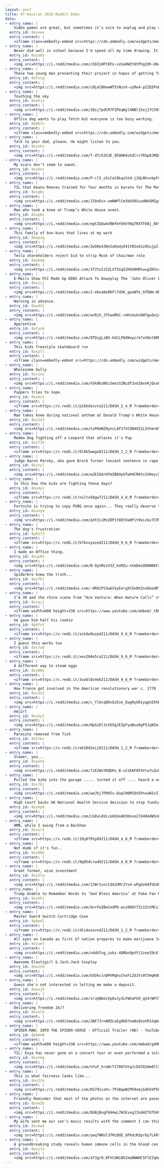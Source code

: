 ```yaml
---
layout: post
title: 07 Haziran 2018 Reddit Debe
data:
- entry_name: |
    Video games are great, but sometimes it's nice to unplug and play a game of Jenga with your cat
  entry_id: 8ouvwv
  entry_content: |
    <iframe class=embedly-embed src=https://cdn.embedly.com/widgets/media.html?src=https%3A%2F%2Fgfycat.com%2Fifr%2FOpenSillyDoe&url=https%3A%2F%2Fgfycat.com%2FOpenSillyDoe&image=https%3A%2F%2Fthumbs.gfycat.com%2FOpenSillyDoe-size_restricted.gif&key=2aa3c4d5f3de4f5b9120b660ad850dc9&type=text%2Fhtml&schema=gfycat width=272 height=480 scrolling=no frameborder=0 allowfullscreen></iframe>
- entry_name: |
    Never did well in school because I'd spend all my time drawing. It makes me happy that I now get paid to create work like this.
  entry_id: 8oza0a
  entry_content: |
    <img src=https://i.redditmedia.com/c5DZiHFtDFo-xzGaHW2YdtPhg19h-D64E6qMOiqMugg.jpg?s=eb6c8e86bfe7eb2a475b88b3a5f81d19 frameborder=0>
- entry_name: |
    These two young men presenting their project in hopes of getting funded. Now they are founders of the 6th most visited site in the World! Happy 13th anniversary Reddit.
  entry_id: 8otvsq
  entry_content: |
    <img src=https://i.redditmedia.com/cOLmlBHowWTStNzxX-uzRe4-pIZQ5PnB1pu1Gqzld4w.jpg?s=ed82e88f29ca21bd17957490207e68c9 frameborder=0>
- entry_name: |
    Touching the sky
  entry_id: 8ow5jo
  entry_content: |
    <img src=https://i.redditmedia.com/2Qsj7pdCR7FZPeqWyl4NBl15ej27C59V3QzuumwZvyI.jpg?s=7d5bdade842dac432585a17c1c19a8db frameborder=0>
- entry_name: |
    Office dog wants to play fetch but everyone is too busy working.
  entry_id: 8p0b7v
  entry_content: |
    <iframe class=embedly-embed src=https://cdn.embedly.com/widgets/media.html?src=https%3A%2F%2Fgfycat.com%2Fifr%2FMellowAnxiousIlladopsis&url=https%3A%2F%2Fgfycat.com%2Fmellowanxiousilladopsis&image=https%3A%2F%2Fthumbs.gfycat.com%2FMellowAnxiousIlladopsis-size_restricted.gif&key=522baf40bd3911e08d854040d3dc5c07&type=text%2Fhtml&schema=gfycat width=600 height=1067 scrolling=no frameborder=0 allowfullscreen></iframe>
- entry_name: |
    Talk to your dad, please. He might listen to you.
  entry_id: 8ovxhv
  entry_content: |
    <img src=https://i.redditmedia.com/T-dTz5353E_85QH04vSdCrc7RSp8JMQCiUP98p6qeOw.jpg?s=0b71622d1202dcc48a5de64790b2169f frameborder=0>
- entry_name: |
    My scars don't seem to sweat.
  entry_id: 8ox6nr
  entry_content: |
    <img src=https://i.redditmedia.com/P-cl5_oScCaC0kqzStd-j2QLNhvvkpFCxXdZd2Yq4R0.jpg?s=873227c0f6d653a409f1b2572f24039a frameborder=0>
- entry_name: |
    TIL that Keanu Reeves trained for four months in karate for The Matrix. Later, he learned over 200 martial arts moves for Matrix Reloaded. He also learned Judo and Jujitso for John Wick.
  entry_id: 8ouqbv
  entry_content: |
    <img src=https://i.redditmedia.com/JI8nDsx-umNWPlCm3bO5RSuudNXGMZgroIldmbevioo.jpg?s=d86d0c228d0486e0f26ad2ec5b623e0f frameborder=0>
- entry_name: |
    Man who took a knee at Trump’s White House event.
  entry_id: 8oupbi
  entry_content: |
    <img src=https://i.redditmedia.com/egtZG6wkd9WfmYbhhYNq7RXTF88j_BhYgG51G-u6xZQ.jpg?s=9f5aa45adf09c9314b783422e64d5062 frameborder=0>
- entry_name: |
    This family of bun-buns that lives at my work
  entry_id: 8owpuq
  entry_content: |
    <img src=https://i.redditmedia.com/ZwO8e4JWs5aKedyX41Y85ok2z8SujpIi_B5KnDMemRk.jpg?s=d066784bed532a481c7a693d6a9aca21 frameborder=0>
- entry_name: |
    Tesla shareholders reject bid to strip Musk of chairman role
  entry_id: 8owkmg
  entry_content: |
    <img src=https://i.redditmedia.com/3fZtoIJ2ZLXTSSqS3h6U0HRtwugZKhxrmeVdk4FfAIY.jpg?s=a1c6ce0d5fccac1362b186b3566deac3 frameborder=0>
- entry_name: |
    E-Mails Show FCC Made Up DDOS Attack To Downplay The 'John Oliver Effect'
  entry_id: 8ouijj
  entry_content: |
    <img src=https://i.redditmedia.com/2-ebsa6e06Fl7dVK_gazWfe_GfEWm-HbmhNdzmxYe38.jpg?s=ab067b8b168c96f9aabf9f9bc59a2be2 frameborder=0>
- entry_name: |
    Warning in advance.
  entry_id: 8owd3i
  entry_content: |
    <img src=https://i.redditmedia.com/wcRjX_JThaeRbC-rmhsUuGvDW7gwZwjAPCV1bwGBd2c.jpg?s=c8f655b6436944bd9069c8136e191c31 frameborder=0>
- entry_name: |
    Apprentice
  entry_id: 8otyo6
  entry_content: |
    <img src=https://i.redditmedia.com/8TDigLiBG-kGCLPAXWvpzrk7xVOelB0Nfep5ukCDFV4.jpg?s=d0d4a3e36e1a6ef3c7805c814ca6c014 frameborder=0>
- entry_name: |
    This kids freestyle skateboard run
  entry_id: 8oxpll
  entry_content: |
    <iframe class=embedly-embed src=https://cdn.embedly.com/widgets/media.html?src=https%3A%2F%2Fgfycat.com%2Fifr%2FSociableShyAbyssiniangroundhornbill&url=https%3A%2F%2Fgfycat.com%2FSociableShyAbyssiniangroundhornbill&image=https%3A%2F%2Fthumbs.gfycat.com%2FSociableShyAbyssiniangroundhornbill-size_restricted.gif&key=522baf40bd3911e08d854040d3dc5c07&type=text%2Fhtml&schema=gfycat width=600 height=600 scrolling=no frameborder=0 allowfullscreen></iframe>
- entry_name: |
    Wholesome bully
  entry_id: 8ov1ez
  entry_content: |
    <img src=https://i.redditmedia.com/VSkBEuNhi5mnzSZNLOT3xUZAxnKjQxxPgagQz1RplWE.jpg?s=aee00bbe3dfa04da921bad0a50fb3901 frameborder=0>
- entry_name: |
    Puppers tries to nope.
  entry_id: 8oxbix
  entry_content: |
    <iframe src=https://v.redd.it/p1bkdznvta211/DASH_2_4_M frameborder=0></iframe>
- entry_name: |
    Man takes knee during national anthem at Donald Trump's White House ceremony
  entry_id: 8ou1d3
  entry_content: |
    <img src=https://i.redditmedia.com/CxPKmNZ9yncL4PJ7VCON49I2L5thmrWlqSkYNW3FaQ0.jpg?s=eaae08791d0bd829e33a52673efd0248 frameborder=0>
- entry_name: |
    Momma Dog fighting off a Leopard that attacks it's Pup
  entry_id: 8ov73k
  entry_content: |
    <iframe src=https://v.redd.it/6l8k5wwgo8211/DASH_1_2_M frameborder=0></iframe>
- entry_name: |
    Judge Aaron Persky, who gave Brock Turner lenient sentence in rape case, recalled from office
  entry_id: 8oztyl
  entry_content: |
    <img src=https://i.redditmedia.com/w2EIGArH7mZBEHyUTwhHCR6YxIXHeycSOAM1Grp3q6k.jpg?s=9ff036cca6cb8c11694fdb4bbc9a5e7c frameborder=0>
- entry_name: |
    Is this how the kids are fighting these days?
  entry_id: 8oumyv
  entry_content: |
    <iframe src=https://v.redd.it/nultxk8gw7211/DASH_4_8_M frameborder=0></iframe>
- entry_name: |
    Fortnite is trying to copy PUBG once again... They really deserve to get sued...
  entry_id: 8ouxg4
  entry_content: |
    <img src=https://i.redditmedia.com/pXtIsiMzZ8P1t8EtOa8Pit9eizGv7C95kbwq1gxc-vk.png?s=7be3975acc7d5b7d37088b0d4cff76fd frameborder=0>
- entry_name: |
    The dog's frustration
  entry_id: 8p0173
  entry_content: |
    <iframe src=https://v.redd.it/k7bxxyozed211/DASH_9_6_M frameborder=0></iframe>
- entry_name: |
    I made an Office thing.
  entry_id: 8oup8o
  entry_content: |
    <img src=https://i.redditmedia.com/B-8ynMzzV3Z_koMZu-ntmDmiOD0WOKFzGSJ6NNo5OrM.jpg?s=ac105aef6c9668dfb790914eb2ab829b frameborder=0>
- entry_name: |
    Spiderbro knew the truth...
  entry_id: 8oyfbl
  entry_content: |
    <img src=https://i.redditmedia.com/-ORO1PS3wGSSyEergXCDx0hZnx6GodRTsqMKY3yHvyc.jpg?s=6d9294fab61d51d98f1523b8f6ee40c9 frameborder=0>
- entry_name: |
    I’m 30 and the rhino scene from “Ace Ventura: When Nature Calls” still makes me laugh until I cry.
  entry_id: 8ovqji
  entry_content: |
    <iframe width=600 height=338 src=https://www.youtube.com/embed/_tDUwNjw7ms?feature=oembed&enablejsapi=1 frameborder=0 allow=autoplay; encrypted-media allowfullscreen></iframe>
- entry_name: |
    he gave him half his cookie
  entry_id: 8p0fnt
  entry_content: |
    <iframe src=https://v.redd.it/aikdw9ozpd211/DASH_9_6_M frameborder=0></iframe>
- entry_name: |
    I guess this works too
  entry_id: 8ox7o8
  entry_content: |
    <iframe src=https://v.redd.it/xex204e5ra211/DASH_9_6_M frameborder=0></iframe>
- entry_name: |
    A different way to steam eggs
  entry_id: 8oy00e
  entry_content: |
    <iframe src=https://v.redd.it/3uobl0z4eb211/DASH_9_6_M frameborder=0></iframe>
- entry_name: |
    How France got involved in the American revolutionary war c. 1778
  entry_id: 8ou3n2
  entry_content: |
    <img src=https://i.redditmedia.com/c_YlAcqQ9vQiExe_EwgRyGRiyqpUZXhB0QF5rfxJUiU.jpg?s=a9b94978ec15bc68e28aa50165fbcd3b frameborder=0>
- entry_name: |
    me🚗irl
  entry_id: 8ouhyt
  entry_content: |
    <img src=https://i.redditmedia.com/HpGzDl3ztKXgJEZpFyaBso6gP5Jq8ImitdeJ2-lhLJU.png?s=78c344d063a7409bf1f89b57fa931c48 frameborder=0>
- entry_name: |
    Parasite removed from fish
  entry_id: 8ottmr
  entry_content: |
    <iframe src=https://v.redd.it/eb10d2oij8211/DASH_1_2_M frameborder=0></iframe>
- entry_name: |
    Slower, you...
  entry_id: 8oyotk
  entry_content: |
    <img src=https://i.redditmedia.com/7iEIWvYDQbKv_B-u21KAF8FXVrw7LQs8WkMv0OVHI4Q.jpg?s=ab353b79caf436ca2cf47028367dda25 frameborder=0>
- entry_name: |
    Pulled the bike into the garage ..... turned it off .... heard a noise and turned to see my granddaughter pull alongside me on her bike. Heart melted into a puddle :)
  entry_id: 8ov7kj
  entry_content: |
    <img src=https://i.redditmedia.com/weJhj7FMX5v-Qaql0OMlDVSPnvwNIx27wbELmpowQBo.jpg?s=b3fbb4805c653ad5bbfdb9d371813772 frameborder=0>
- entry_name: |
    High Court backs UK National Health Service decision to stop funding homeopathy - NHS England issued guidance in November last year that GPs should not prescribe homeopathic treatments as a new treatment for any patient.
  entry_id: 8ozkp0
  entry_content: |
    <img src=https://i.redditmedia.com/Lb8xLAVLcoH2moAb5Kovo2lD404dWSnEKkKGPWCykSs.jpg?s=1721254bc19472cc1626bbf908598b98 frameborder=0>
- entry_name: |
    HMB, while I swing from a Backhoe
  entry_id: 8ouzr1
  entry_content: |
    <iframe src=https://v.redd.it/19y079tp89211/DASH_4_8_M frameborder=0></iframe>
- entry_name: |
    Not dumb if it's fun..
  entry_id: 8ov86b
  entry_content: |
    <iframe src=https://v.redd.it/0g05dcrwd9211/DASH_4_8_M frameborder=0></iframe>
- entry_name: |
    Great format, wise investment
  entry_id: 8oz5la
  entry_content: |
    <img src=https://i.redditmedia.com/2JWr1vncCddzUMr2Ys4-wPgdz6dfUb4bZUZlk2zq3LI.jpg?s=0c6042eff055c90a830420c67d2ff49e frameborder=0>
- entry_name: |
    Trump Unable to Remember Words to ‘God Bless America’ at Fake Fan Rally
  entry_id: 8ouhhl
  entry_content: |
    <img src=https://i.redditmedia.com/GnrFeZBoCedP6-wsz080tTZz1IntMCsJs02KQQIKYEA.jpg?s=3415e6f577cdd8a24c2dadd02d97d8ac frameborder=0>
- entry_name: |
    Master Sword Switch Cartridge Case
  entry_id: 8p0e4l
  entry_content: |
    <iframe src=https://v.redd.it/dti4osovnd211/DASH_1_2_M frameborder=0></iframe>
- entry_name: |
    All eyes on Canada as first G7 nation prepares to make marijuana legal
  entry_id: 8ozuet
  entry_content: |
    <img src=https://i.redditmedia.com/n4dU7ng_zxkz-4QMbn9pVYJJzoeI0ckTix2aH-e0L7E.jpg?s=60660216a86066e839e7a1979121b737 frameborder=0>
- entry_name: |
    Awesome Elastigirl & Jack-Jack Cosplay
  entry_id: 8owin0
  entry_content: |
    <img src=https://i.redditmedia.com/b5DkcinOPhMqksChoFiZdJYc0T3HqRdUhJaw8Peb4iQ.jpg?s=c00561bcaab104bf214ff3655064022f frameborder=0>
- entry_name: |
    Guess she's not interested in letting me make a deposit.
  entry_id: 8owxjk
  entry_content: |
    <img src=https://i.redditmedia.com/srJpNbGzVp8xJy3LFWXaFG9_qS4rWFVle0zxdDPO_LE.png?s=29eb64374a79bae1b86a5af7d8897f60 frameborder=0>
- entry_name: |
    Delivering freedom 24/7
  entry_id: 8oxolb
  entry_content: |
    <img src=https://i.redditmedia.com/2NF7JrnAMZLeEg0bD7oeNv6VaYR1SqAugV1Lmbdo_GA.jpg?s=b7578ef0048f0f6e6917a2438d79c115 frameborder=0>
- entry_name: |
    SPIDER-MAN: INTO THE SPIDER-VERSE - Official Trailer (HD) - YouTube
  entry_id: 8p0em0
  entry_content: |
    <iframe width=600 height=338 src=https://www.youtube.com/embed/g4Hbz2jLxvQ?feature=oembed&enablejsapi=1 frameborder=0 allow=autoplay; encrypted-media allowfullscreen></iframe>
- entry_name: |
    TIL: Enya has never gone on a concert tour or even performed a solo concert, despite being Ireland’s best selling solo artist and 2nd overall behind U2.
  entry_id: 8outmg
  entry_content: |
    <img src=https://i.redditmedia.com/nYuF_hraNrTI7087UtqJcDd7Q1Hm0lY36Ljbmj5KcmA.jpg?s=7569fb41f75c7045232c6be55ce866af frameborder=0>
- entry_name: |
    This is what fairness looks like...
  entry_id: 8ou13n
  entry_content: |
    <img src=https://i.redditmedia.com/DS791cohc-7PxBqwBCM59omjbdhkVP56bURqZI0ya28.jpg?s=3822cd551a3dba0a0651d016ef67fa9f frameborder=0>
- entry_name: |
    Friendly Reminder that most of the photos on the internet are posed, edited and the best of a thousand tries.
  entry_id: 8ouw3b
  entry_content: |
    <img src=https://i.redditmedia.com/DGBjBngF84HwL7W1EvxgJ3xGH2TdfO4XGnQDnUEOECI.png?s=f3b2ec4aec36ef621a024e811a90fca8 frameborder=0>
- entry_name: |
    My wife sent me our son's music results with the comment I can think of, like, 7 ex-boyfriends who needed a scoresheet like this!
  entry_id: 8ovma4
  entry_content: |
    <img src=https://i.redditmedia.com/ywq7WKUl3fMcDOE_bPXdcN3pr6y7LkRtSH6fwagvvsU.jpg?s=823eff2c4eb0c77cfa6db05bc9c463aa frameborder=0>
- entry_name: |
    A groundbreaking study reveals human immune cells in the blood can be transformed into functional neurons within 3 weeks by adding four proteins. The discovery could be used to generate neurons to study specific psychological and neurological disorders
  entry_id: 8owjfa
  entry_content: |
    <img src=https://i.redditmedia.com/aT3gr0_KFVCUWiN5ImaBWWHC5FlEZq6eD-q232s_BJI.jpg?s=9b675eb9e3fa2d4e3db61086e04b28fc frameborder=0>
---
```

